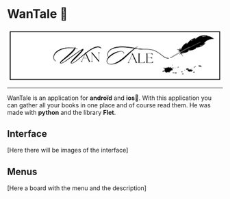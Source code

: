 # WanTale 📖
<div align="center"><img alt="banniere" align="center"  height="50%" width="100%" src="photos/WanTale.png"></div>

___
WanTale is an application for **androïd** and **ios**📱. With this application you can gather all your books in one place and of course read them.
He was made with **python** and the library **Flet**.

## Interface

[Here there will be images of the interface]

## Menus 
[Here a board with the menu and the description]
